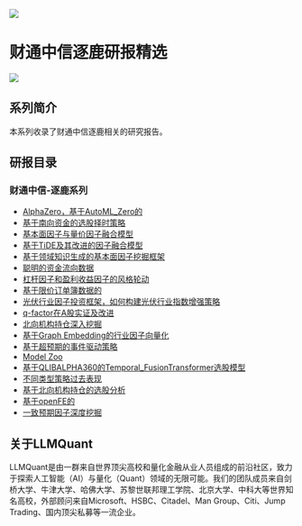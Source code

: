 ![](https://fastly.jsdelivr.net/gh/bucketio/img11@main/2024/10/21/1729466068183-23134fce-3131-4262-b18c-f378d71af4f6.gif)

# 财通中信逐鹿研报精选

![](https://fastly.jsdelivr.net/gh/bucketio/img9@main/2024/10/20/1729465031968-b3c8959e-1d37-4b8a-91b1-b0b0dfe25143.png)

## 系列简介

本系列收录了财通中信逐鹿相关的研究报告。

## 研报目录

### 财通中信-逐鹿系列

- [AlphaZero，基于AutoML_Zero的](https://asset.quant-wiki.com/pdf/%E9%80%90%E9%B9%BFAlpha%E4%B8%93%E9%A2%98%E6%8A%A5%E5%91%8A12%EF%BC%9AAlphaZero%EF%BC%8C%E5%9F%BA%E4%BA%8EAutoML_Zero%E7%9A%84.pdf)
- [基于南向资金的选股择时策略](https://asset.quant-wiki.com/pdf/%E9%80%90%E9%B9%BFAlpha%E4%B8%93%E9%A2%98%E6%8A%A5%E5%91%8A4%EF%BC%9A%E5%9F%BA%E4%BA%8E%E5%8D%97%E5%90%91%E8%B5%84%E9%87%91%E7%9A%84%E9%80%89%E8%82%A1%E6%8B%A9%E6%97%B6%E7%AD%96%E7%95%A5.pdf)
- [基本面因子与量价因子融合模型](https://asset.quant-wiki.com/pdf/%E9%80%90%E9%B9%BFAlpha%E4%B8%93%E9%A2%98%E6%8A%A5%E5%91%8A14%EF%BC%9A%E5%9F%BA%E6%9C%AC%E9%9D%A2%E5%9B%A0%E5%AD%90%E4%B8%8E%E9%87%8F%E4%BB%B7%E5%9B%A0%E5%AD%90%E8%9E%8D%E5%90%88%E6%A8%A1%E5%9E%8B.pdf)
- [基于TiDE及其改进的因子融合模型](https://asset.quant-wiki.com/pdf/%E9%80%90%E9%B9%BFAlpha%E4%B8%93%E9%A2%98%E6%8A%A5%E5%91%8A17%EF%BC%9A%E5%9F%BA%E4%BA%8ETiDE%E5%8F%8A%E5%85%B6%E6%94%B9%E8%BF%9B%E7%9A%84%E5%9B%A0%E5%AD%90%E8%9E%8D%E5%90%88%E6%A8%A1%E5%9E%8B.pdf)
- [基于领域知识生成的基本面因子挖掘框架](https://asset.quant-wiki.com/pdf/%E9%80%90%E9%B9%BFAlpha%E4%B8%93%E9%A2%98%E6%8A%A5%E5%91%8A15%EF%BC%9A%E5%9F%BA%E4%BA%8E%E9%A2%86%E5%9F%9F%E7%9F%A5%E8%AF%86%E7%94%9F%E6%88%90%E7%9A%84%E5%9F%BA%E6%9C%AC%E9%9D%A2%E5%9B%A0%E5%AD%90%E6%8C%96%E6%8E%98%E6%A1%86%E6%9E%B6.pdf)
- [聪明的资金流向数据](https://asset.quant-wiki.com/pdf/%E9%80%90%E9%B9%BFAlpha%E4%B8%93%E9%A2%98%E6%8A%A5%E5%91%8A3%EF%BC%9A%E8%81%AA%E6%98%8E%E7%9A%84%E8%B5%84%E9%87%91%E6%B5%81%E5%90%91%E6%95%B0%E6%8D%AE.pdf)
- [杠杆因子和盈利收益因子的风格轮动](https://asset.quant-wiki.com/pdf/%E9%80%90%E9%B9%BFAlpha%E4%B8%93%E9%A2%98%E6%8A%A5%E5%91%8A5%EF%BC%9A%E6%9D%A0%E6%9D%86%E5%9B%A0%E5%AD%90%E5%92%8C%E7%9B%88%E5%88%A9%E6%94%B6%E7%9B%8A%E5%9B%A0%E5%AD%90%E7%9A%84%E9%A3%8E%E6%A0%BC%E8%BD%AE%E5%8A%A8.pdf)
- [基于限价订单簿数据的](https://asset.quant-wiki.com/pdf/%E9%80%90%E9%B9%BFAlpha%E4%B8%93%E9%A2%98%E6%8A%A5%E5%91%8A11%EF%BC%9A%E5%9F%BA%E4%BA%8E%E9%99%90%E4%BB%B7%E8%AE%A2%E5%8D%95%E7%B0%BF%E6%95%B0%E6%8D%AE%E7%9A%84.pdf)
- [光伏行业因子投资框架，如何构建光伏行业指数增强策略](https://asset.quant-wiki.com/pdf/%E9%80%90%E9%B9%BFAlpha%E4%B8%93%E9%A2%98%E6%8A%A5%E5%91%8A10%EF%BC%9A%E5%85%89%E4%BC%8F%E8%A1%8C%E4%B8%9A%E5%9B%A0%E5%AD%90%E6%8A%95%E8%B5%84%E6%A1%86%E6%9E%B6%EF%BC%8C%E5%A6%82%E4%BD%95%E6%9E%84%E5%BB%BA%E5%85%89%E4%BC%8F%E8%A1%8C%E4%B8%9A%E6%8C%87%E6%95%B0%E5%A2%9E%E5%BC%BA%E7%AD%96%E7%95%A5.pdf)
- [q-factor在A股实证及改进](https://asset.quant-wiki.com/pdf/%E9%80%90%E9%B9%BFAlpha%E4%B8%93%E9%A2%98%E6%8A%A5%E5%91%8A2%EF%BC%9Aq-factor%E5%9C%A8A%E8%82%A1%E5%AE%9E%E8%AF%81%E5%8F%8A%E6%94%B9%E8%BF%9B.pdf)
- [北向机构持仓深入挖掘](https://asset.quant-wiki.com/pdf/%E9%80%90%E9%B9%BFAlpha%E4%B8%93%E9%A2%98%E6%8A%A5%E5%91%8A8%EF%BC%9A%E5%8C%97%E5%90%91%E6%9C%BA%E6%9E%84%E6%8C%81%E4%BB%93%E6%B7%B1%E5%85%A5%E6%8C%96%E6%8E%98.pdf)
- [基于Graph Embedding的行业因子向量化](https://asset.quant-wiki.com/pdf/%E9%80%90%E9%B9%BFAlpha%E4%B8%93%E9%A2%98%E6%8A%A5%E5%91%8A16%EF%BC%9A%E5%9F%BA%E4%BA%8EGraph%20Embedding%E7%9A%84%E8%A1%8C%E4%B8%9A%E5%9B%A0%E5%AD%90%E5%90%91%E9%87%8F%E5%8C%96.pdf)
- [基于超预期的事件驱动策略](https://asset.quant-wiki.com/pdf/%E9%80%90%E9%B9%BFAlpha%E4%B8%93%E9%A2%98%E6%8A%A5%E5%91%8A7%EF%BC%9A%E5%9F%BA%E4%BA%8E%E8%B6%85%E9%A2%84%E6%9C%9F%E7%9A%84%E4%BA%8B%E4%BB%B6%E9%A9%B1%E5%8A%A8%E7%AD%96%E7%95%A5.pdf)
- [Model Zoo](https://asset.quant-wiki.com/pdf/%E9%80%90%E9%B9%BFAlpha%E4%B8%93%E9%A2%98%E6%8A%A5%E5%91%8A18%EF%BC%9AModel%20Zoo.pdf)
- [基于QLIBALPHA360的Temporal_FusionTransformer选股模型](https://asset.quant-wiki.com/pdf/%E9%80%90%E9%B9%BFAlpha%E4%B8%93%E9%A2%98%E6%8A%A5%E5%91%8A9%EF%BC%9A%E5%9F%BA%E4%BA%8EQLIBALPHA360%E7%9A%84Temporal_FusionTransformer%E9%80%89%E8%82%A1%E6%A8%A1%E5%9E%8B.pdf)
- [不同类型策略过去表现](https://asset.quant-wiki.com/pdf/%E9%80%90%E9%B9%BFAlpha%E4%B8%93%E9%A2%98%E6%8A%A5%E5%91%8A%E5%B7%A1%E7%A4%BC%EF%BC%9A%E4%B8%8D%E5%90%8C%E7%B1%BB%E5%9E%8B%E7%AD%96%E7%95%A5%E8%BF%87%E5%8E%BB%E8%A1%A8%E7%8E%B0.pdf)
- [基于北向机构持仓的选股分析](https://asset.quant-wiki.com/pdf/%E9%80%90%E9%B9%BFAlpha%E4%B8%93%E9%A2%98%E6%8A%A5%E5%91%8A6%EF%BC%9A%E5%9F%BA%E4%BA%8E%E5%8C%97%E5%90%91%E6%9C%BA%E6%9E%84%E6%8C%81%E4%BB%93%E7%9A%84%E9%80%89%E8%82%A1%E5%88%86%E6%9E%90.pdf)
- [基于openFE的](https://asset.quant-wiki.com/pdf/%E9%80%90%E9%B9%BFAlpha%E4%B8%93%E9%A2%98%E6%8A%A5%E5%91%8A13%EF%BC%9A%E5%9F%BA%E4%BA%8EopenFE%E7%9A%84.pdf)
- [一致预期因子深度挖掘](https://asset.quant-wiki.com/pdf/%E9%80%90%E9%B9%BFAlpha%E4%B8%93%E9%A2%98%E6%8A%A5%E5%91%8A1%EF%BC%9A%E4%B8%80%E8%87%B4%E9%A2%84%E6%9C%9F%E5%9B%A0%E5%AD%90%E6%B7%B1%E5%BA%A6%E6%8C%96%E6%8E%98.pdf)

## 关于LLMQuant

LLMQuant是由一群来自世界顶尖高校和量化金融从业人员组成的前沿社区，致力于探索人工智能（AI）与量化（Quant）领域的无限可能。我们的团队成员来自剑桥大学、牛津大学、哈佛大学、苏黎世联邦理工学院、北京大学、中科大等世界知名高校，外部顾问来自Microsoft、HSBC、Citadel、Man Group、Citi、Jump Trading、国内顶尖私募等一流企业。